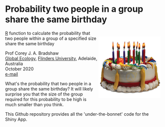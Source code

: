 # Probability two people in a group share the same birthday
<img align="right" src="cake.png" alt="cake" width="200" style="margin-top: 20px">

<a target="_blank" href="https://cran.r-project.org">R</a> function to calculate the probability that two people within a group of a specified size share the same birthday

Prof Corey J. A. Bradshaw <br>
<a href="http://globalecologyflinders.com" target="_blank">Global Ecology</a>, <a href="http://flinders.edu.au" target="_blank">Flinders University</a>, Adelaide, Australia <br>
October 2020 <br>
<a href=mailto:corey.bradshaw@flinders.edu.au>e-mail</a> <br>

What's the probability that two people in a group share the same birthday? It will likely surprise you that the size of the group required for this probability to be high is much smaller than you think.

This Github repository provides all the 'under-the-bonnet' code for the Shiny App.
